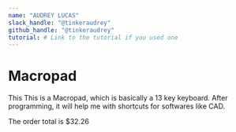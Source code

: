 ```yaml
---
name: "AUDREY LUCAS"
slack_handle: "@tinkeraudrey"
github_handle: "@tinkeraudrey"
tutorial: # Link to the tutorial if you used one
---
```


# Macropad

<!-- Describe your board in 2-3 sentences. What are you making? What will it do? -->
This This is a Macropad, which is basically a 13 key keyboard. After programming, it will help me with shortcuts for softwares like CAD.

<!-- How much is it going to cost? -->
The order total is $32.26

<!-- Tell us a little bit about your design process. What were some challenges? What helped? ***Totally optional*** --
I designed this independently, so I faced a numerous problems while learning how to create PCB. After A LOT of research and YouTube videos, I was finally able to fulfill my vision.
